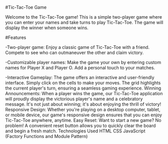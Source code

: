 #Tic-Tac-Toe Game

Welcome to the Tic-Tac-Toe game! This is a simple two-player game where you can enter your names and take
turns to play Tic-Tac-Toe. The game will display the winner when someone wins.

#Features

-Two-player game: Enjoy a classic game of Tic-Tac-Toe with a friend. Compete to see who can 
outmaneuver the other and claim victory.

-Customizable player names: Make the game your own by entering custom names for Player X and Player O.
Add a personal touch to your matches.

-Interactive Gameplay: The game offers an interactive and user-friendly interface. Simply click on the cells 
to make your moves. The grid highlights the current player's turn, ensuring a seamless gaming experience.
Winning Announcements: When a player wins the game, our Tic-Tac-Toe application will proudly display the victorious player's name and a celebratory message. It's not just about winning; it's about enjoying the thrill of victory!
Responsive Design: Whether you're playing on a desktop computer, tablet, or mobile device, our game's responsive design ensures that you can enjoy Tic-Tac-Toe anywhere, anytime.
Easy Reset: Want to start a new game? No problem! A convenient reset button allows you to quickly clear the board and begin a fresh match.
Technologies Used
HTML
CSS
JavaScript (Factory Functions and Module Pattern)
